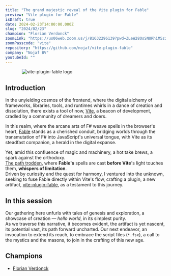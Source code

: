 ```yaml
---
title: "The grand majestic reveal of the Vite plugin for Fable"
preview: "Vite plugin for Fable"
isDraft: true
date: 2024-02-23T14:00:00.000Z
slug: "2024/02/23"
champion: "Florian Verdonck"
zoomLink: "https://us06web.zoom.us/j/81632296139?pwd=ZLeW28OsSNURhiM5zzFqZQdpZHqrWw.1"
zoomPasscode: "vite"
repository: "https://github.com/nojaf/vite-plugin-fable"
company: "Nojaf BV"
youtubeId: ""
---
```


![vite-plugin-fable logo](https://nojaf.com/vite-plugin-fable/img/logo.png)

<style> img { max-width: 400px; display: block; margin-inline: auto; }</style>

## Introduction

In the unyielding cosmos of the frontend, where the digital alchemy of frameworks, libraries, tools,
and runtimes whirls in a dance of creation and dissolution, there exists a tool of now, [Vite](https://vitejs.dev/), a beacon of development,
cradled by a community of dreamers and doers.

In this realm, where the arcane arts of F# weave spells in the browser's heart, [Fable](https://fable.io/) stands as a cherished conduit,
bridging worlds through the transmutation of F# into JavaScript's universal tongue,
with Vite as its steadfast companion, a herald in the digital expanse.

Yet, amid this confluence of magic and machinery, a hot take brews, a spark against the orthodoxy.  
[The path trodden](https://fable.io/docs/javascript/build-and-run.html), where **Fable's** spells are cast **before Vite**'s light touches them, **whispers of limitation**.  
Driven by curiosity and the quest for harmony, I ventured into the unknown, seeking to fuse Fable directly within Vite's flow,
crafting a plugin, a new artifact, [vite-plugin-fable](https://nojaf.com/vite-plugin-fable/), as a testament to this journey.

## In this session

Our gathering here unfurls with tales of genesis and exploration, a showcase of creation — _hello world_, in its simplest purity.  
As we traverse this narrative, it becomes evident, the artifact is yet nascent,
its potential vast, its path forward uncharted.
Our next endeavor, an invocation to extend its reach,
to embrace the script files (`*.fsx`), a call to the mystics and the masons, to join in the crafting of this new age.

## Champions

- [Florian Verdonck](https://github.com/nojaf)
